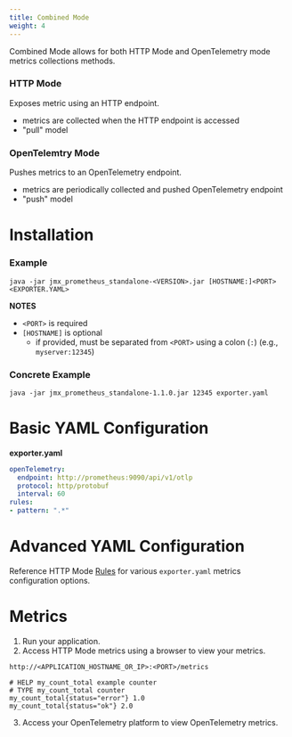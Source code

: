 ```yaml
---
title: Combined Mode
weight: 4
---
```


Combined Mode allows for both HTTP Mode and OpenTelemetry mode metrics collections methods.

### HTTP Mode

Exposes metric using an HTTP endpoint.

- metrics are collected when the HTTP endpoint is accessed
- "pull" model

### OpenTelemtry Mode

Pushes metrics to an OpenTelemetry endpoint.

- metrics are periodically collected and pushed OpenTelemetry endpoint
- "push" model

# Installation

### Example

```shell
java -jar jmx_prometheus_standalone-<VERSION>.jar [HOSTNAME:]<PORT> <EXPORTER.YAML>
```

**NOTES**

- `<PORT>` is required
- `[HOSTNAME]` is optional
  - if provided, must be separated from `<PORT>` using a colon (`:`) (e.g., `myserver:12345`)

### Concrete Example

```shell
java -jar jmx_prometheus_standalone-1.1.0.jar 12345 exporter.yaml
```

# Basic YAML Configuration

**exporter.yaml**

```yaml
openTelemetry:
  endpoint: http://prometheus:9090/api/v1/otlp
  protocol: http/protobuf
  interval: 60
rules:
- pattern: ".*"
```

# Advanced YAML Configuration

Reference HTTP Mode [Rules](/rules/rules/) for various `exporter.yaml` metrics configuration options.

# Metrics

1. Run your application.
2. Access HTTP Mode metrics using a browser to view your metrics.

```
http://<APPLICATION_HOSTNAME_OR_IP>:<PORT>/metrics
```

```
# HELP my_count_total example counter
# TYPE my_count_total counter
my_count_total{status="error"} 1.0
my_count_total{status="ok"} 2.0
```

3. Access your OpenTelemetry platform to view OpenTelemetry metrics.